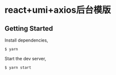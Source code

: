 # react+umi+axios后台模版

## Getting Started

Install dependencies,

```bash
$ yarn
```

Start the dev server,

```bash
$ yarn start
```
